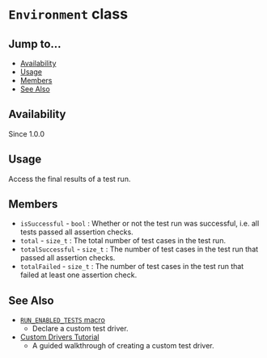 # `Environment` class

## Jump to...
- [Availability](#Availability)
- [Usage](#Usage)
- [Members](#Members)
- [See Also](#See-Also)

## Availability
Since 1.0.0

## Usage

Access the final results of a test run.

## Members

- `isSuccessful` - `bool` : Whether or not the test run was successful, i.e. all
  tests passed all assertion checks.
- `total` - `size_t` : The total number of test cases in the test run.
- `totalSuccessful` - `size_t` : The number of test cases in the test run that
  passed all assertion checks.
- `totalFailed` - `size_t` : The number of test cases in the test run that
  failed at least one assertion check.

## See Also

- [`RUN_ENABLED_TESTS` macro](../Macros/RUN_ENABLED_TESTS.md)
  - Declare a custom test driver.
- [Custom Drivers Tutorial](../../Tutorials/Custom-Drivers.md)
  - A guided walkthrough of creating a custom test driver.
